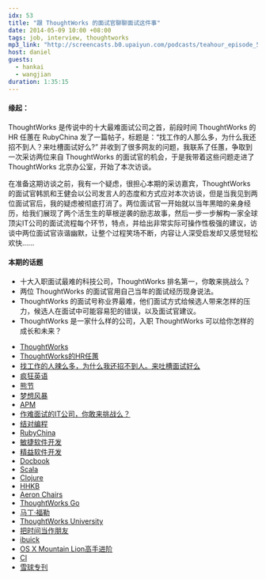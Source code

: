 ```yaml
---
idx: 53
title: "跟 ThoughtWorks 的面试官聊聊面试这件事"
date: 2014-05-09 10:00 +08:00
tags: job, interview, thoughtworks
mp3_link: "http://screencasts.b0.upaiyun.com/podcasts/teahour_episode_53.m4a"
host: daniel
guests:
  - hankai
  - wangjian
duration: 1:35:15
---
```


#### 缘起：

ThoughtWorks 是传说中的十大最难面试公司之首，前段时间 ThoughtWorks 的 HR 任蕙在 RubyChina 发了一篇帖子，标题是：“找工作的人那么多，为什么我还招不到人？来吐槽面试好么?” 并收到了很多网友的问题，我联系了任蕙，争取到一次采访两位来自 ThoughtWorks 的面试官的机会，于是我带着这些问题走进了 ThoughtWorks 北京办公室，开始了本次访谈。

在准备这期访谈之前，我有一个疑虑，很担心本期的采访嘉宾，ThoughtWorks 的面试官韩凯和王健会以公司发言人的态度和方式应对本次访谈，但是当我见到两位面试官后，我的疑虑被彻底打消了。两位面试官一开始就以当年黑暗的亲身经历，给我们展现了两个活生生的草根逆袭的励志故事，然后一步一步解构一家全球顶尖IT公司的面试流程每个环节，特点，并给出非常实际可操作性极强的建议，访谈中两位面试官诙谐幽默，让整个过程笑场不断，内容让人深受启发却又感觉轻松欢快......

#### 本期的话题

- 十大入职面试最难的科技公司，ThoughtWorks 排名第一，你敢来挑战么？
- 两位 ThoughtWorks 的面试官用自己当年的面试经历现身说法。
- ThoughtWorks 的面试号称业界最难，他们面试方式给候选人带来怎样的压力，候选人在面试中可能容易犯的错误，以及面试官建议。
- ThoughtWorks 是一家什么样的公司，入职 ThoughtWorks 可以给你怎样的成长和未来？


<section class="notes" markdown="1">

- [ThoughtWorks](http://www.thoughtworks.com)
- [ThoughtWorks的HR任蕙](http://ruby-china.org/jobthoughtworks)
- [找工作的人辣么多，为什么我还招不到人。来吐槽面试好么](http://ruby-china.org/topics/18061)
- [疯狂英语](http://www.crazyenglish.com/)
- [熊节](http://gigix.thoughtworkers.org)
- [梦想风暴](http://dreamhead.blogbus.com/)
- [APM](http://zh.wikipedia.org/zh/%E6%AF%8F%E5%88%86%E9%92%9F%E6%93%8D%E4%BD%9C%E6%95%B0)
- [作难面试的IT公司，你敢来挑战么？](http://www.lagou.com/subject/s_thoughtworks.html)
- [结对编程](http://zh.wikipedia.org/zh-cn/%E7%BB%93%E5%AF%B9%E7%BC%96%E7%A8%8B)
- [RubyChina](http://ruby-china.org)
- [敏捷软件开发](http://zh.wikipedia.org/zh/%E6%95%8F%E6%8D%B7%E8%BD%AF%E4%BB%B6%E5%BC%80%E5%8F%91)
- [精益软件开发](http://zh.wikipedia.org/zh/%E7%B2%BE%E7%9B%8A%E8%BD%AF%E4%BB%B6%E5%BC%80%E5%8F%91)
- [Docbook](http://www.docbook.org/)
- [Scala](http://www.scala-lang.org/)
- [Clojure](http://clojure.org/)
- [HHKB](http://en.wikipedia.org/wiki/Happy_Hacking_Keyboard)
- [Aeron Chairs](http://www.hermanmiller.com/products/seating/performance-work-chairs/aeron-chairs.html)
- [ThoughtWorks Go](http://www.thoughtworks.com/products/go-continuous-delivery)
- [马丁·福勒](http://zh.wikipedia.org/zh-cn/%E9%A9%AC%E4%B8%81%C2%B7%E7%A6%8F%E5%8B%92)
- [ThoughtWorks University](http://brainbits.wordpress.com/2012/07/24/thoughtworks-university/)
- [把时间当作朋友](http://book.douban.com/subject/3609132/)
- [ibuick](http://weibo.com/ibuick)
- [OS X Mountain Lion高手进阶](http://book.douban.com/subject/20268969/)
- [CI](http://baike.baidu.com/view/5253255.htm)
- [雪球专刊](http://xueqiu.com/zhuankan)

</section>
